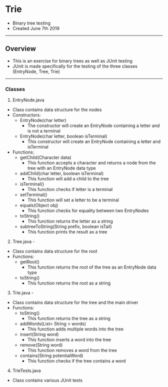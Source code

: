 # Trie
* Binary tree testing
* Created June 7th 2019

-------------------------------------------------------------------------------

## Overview
* This is an exercise for binary trees as well as JUnit testing
* JUnit is made specifically for the testing of the three classes (EntryNode, Tree, Trie)

-------------------------------------------------------------------------------

### Classes
1. EntryNode.java
 * Class contains data structure for the nodes
 * Constructors:
   * EntryNode(char letter)
     * The constructor will create an EntryNode containing a letter and is not a terminal
   * EntryNode(char letter, boolean isTerminal)
     * This constructor will create an EntryNode containing a letter and isTerminal
 * Functions:
   * getChild(Character data)
     * This function accepts a character and returns a node from the tree with an EntryNode data type
   * addChild(char letter, boolean isTerminal)
     * This function will add a child to the tree
   * isTerminal()
     * This function checks if letter is a terminal
   * setTerminal()
     * This function will set a letter to be a terminal
   * equals(Object obj)
     * This function checks for equality between two EntryNodes
   * toString()
     * This function returns the letter as a string
   * subtreeToString(String prefix, boolean isTail)
     * This function prints the result as a tree
     
     
2. Tree.java - 
 * Class contains data structure for the root
 * Functions:
   * getRoot()
     * This function returns the root of the tree as an EntryNode data type 
   * toString()
     * This function returns the root as a string


3. Trie.java - 
 * Class contains data structure for the tree and the main driver
 * Functions:
   * toString()
     * This function returns the tree as a string
   * addWords(List< String > words)
     * This function adds multiple words into the tree
   * insert(String word)
     * This function inserts a word into the tree
   * remove(String word)
     * This function removes a word from the tree
   * contains(String potentialWord)
     * This function checks if the tree contains a word
   
   
4. TrieTests.java
  * Class contains various JUnit tests



